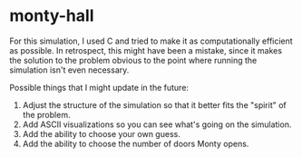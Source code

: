 # monty-hall

For this simulation, I used C and tried to make it as computationally efficient as possible.  In retrospect, this might have been a mistake, since it makes the solution to the problem obvious to the point where running the simulation isn't even necessary.

Possible things that I might update in the future:
1. Adjust the structure of the simulation so that it better fits the "spirit" of the problem.
2. Add ASCII visualizations so you can see what's going on the simulation.
3. Add the ability to choose your own guess.
4. Add the ability to choose the number of doors Monty opens.
